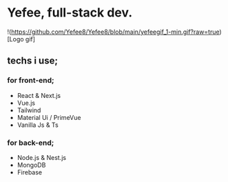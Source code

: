 # Yefee, full-stack dev.
!(https://github.com/Yefee8/Yefee8/blob/main/yefeegif_1-min.gif?raw=true)[Logo gif]

## techs i use;

### for front-end;
- React & Next.js
- Vue.js
- Tailwind
- Material Ui / PrimeVue
- Vanilla Js & Ts

### for back-end;
- Node.js & Nest.js
- MongoDB
- Firebase
